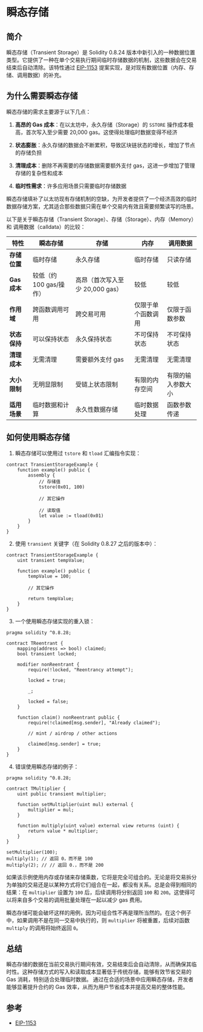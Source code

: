 # 瞬态存储

## 简介

瞬态存储（Transient Storage）是 Solidity 0.8.24 版本中新引入的一种数据位置类型。它提供了一种在单个交易执行期间临时存储数据的机制，这些数据会在交易结束后自动清除。该特性通过 [EIP-1153](https://eips.ethereum.org/EIPS/eip-1153) 提案实现，是对现有数据位置（内存、存储、调用数据）的补充。


## 为什么需要瞬态存储

瞬态存储的需求主要源于以下几点：

1. **高昂的 Gas 成本**：在以太坊中，永久存储（Storage）的 `SSTORE` 操作成本极高，首次写入至少需要 20,000 gas。这使得处理临时数据变得不经济

2. **状态膨胀**：永久存储的数据会不断累积，导致区块链状态的增长，增加了节点的存储负担

3. **清理成本**：删除不再需要的存储数据需要额外支付 gas，这进一步增加了管理存储的复杂性和成本

4. **临时性需求**：许多应用场景只需要临时存储数据

瞬态存储填补了以太坊现有存储机制的空缺，为开发者提供了一个经济高效的临时数据存储方案，尤其适合那些数据只需在单个交易内有效且需要频繁读写的场景。


以下是关于瞬态存储（Transient Storage）、存储（Storage）、内存（Memory）和 调用数据（calldata）的比较：

| 特性           | 瞬态存储                | 存储           | 内存              | 调用数据                   |
|----------------|------------------------------|---------------------------|---------------------------|---------------------------|
| **存储位置**   | 临时存储                 | 永久存储                  | 临时存储                  | 只读存储                  |
| **Gas 成本**   | 较低（约 100 gas/操作）   | 高昂（首次写入至少 20,000 gas） | 较低                       | 较低                       |
| **作用域**     | 跨函数调用可用           | 跨交易可用                | 仅限于单个函数调用        | 仅限于函数参数            |
| **状态保持**   | 可以保持状态             | 永久保持状态              | 不可保持状态              | 不可保持状态              |
| **清理成本**   | 无需清理                 | 需要额外支付 gas      | 无需清理                  | 无需清理                  |
| **大小限制**   | 无明显限制              | 受链上状态限制            | 有限的内存空间            | 有限的输入参数大小        |
| **适用场景**   | 临时数据和计算           | 永久性数据存储            | 临时数据处理              | 函数参数传递              |


## 如何使用瞬态存储

1. 瞬态存储可以使用过 `tstore` 和 `tload` 汇编指令实现：

```solidity
contract TransientStorageExample {
    function example() public {
        assembly {
            // 存储值
            tstore(0x01, 100)
            
            // 其它操作

            // 读取值
            let value := tload(0x01)
        }
    }
}
```

2. 使用 `transient` 关键字（在 Solidity 0.8.27 之后的版本中）：

```solidity
contract TransientStorageExample {
    uint transient tempValue;

    function example() public {
        tempValue = 100;

        // 其它操作

        return tempValue;
    }
}
```

3. 一个使用瞬态存储实现的重入锁：

```solidity
pragma solidity ^0.8.28;

contract TReentrant {
    mapping(address => bool) claimed;
    bool transient locked;

    modifier nonReentrant {
        require(!locked, "Reentrancy attempt");

        locked = true;

        _;

        locked = false;
    }

    function claim() nonReentrant public {
        require(!claimed[msg.sender], "Already claimed");

        // mint / airdrop / other actions

        claimed[msg.sender] = true;
    }
}
```

4. 错误使用瞬态存储的例子：

```solidity
pragma solidity ^0.8.28;

contract TMultiplier {
    uint public transient multiplier;

    function setMultiplier(uint mul) external {
        multiplier = mul;
    }

    function multiply(uint value) external view returns (uint) {
        return value * multiplier;
    }
}
```

```
setMultiplier(100);
multiply(1); // 返回 0，而不是 100
multiply(2); // // 返回 0.，而不是 200
```

如果该示例使用内存或存储来存储乘数，它将是完全可组合的。无论是将交易拆分为单独的交易还是以某种方式将它们组合在一起，都没有关系。总是会得到相同的结果：在 `multiplier` 设置为 `100` 后，后续调用将分别返回 `100` 和 `200`。这使得可以将来自多个交易的调用批量处理在一起以减少 gas 费用。 

瞬态存储可能会破坏这样的用例，因为可组合性不再是理所当然的。在这个例子中，如果调用不是在同一交易中执行的，则 `multiplier` 将被重置，后续对函数 `multiply` 的调用将始终返回 `0`。


## 总结

瞬态存储的数据在当前交易执行期间有效，交易结束后会自动清除，从而确保其临时性。这种存储方式的写入和读取成本显著低于传统存储，能够有效节省交易的 Gas 消耗，特别适合处理临时数据。
通过在合适的场景中应用瞬态存储，开发者能够显著提升合约的 Gas 效率，从而为用户节省成本并提高交易的整体性能。


## 参考
- [EIP-1153](https://eips.ethereum.org/EIPS/eip-1153)